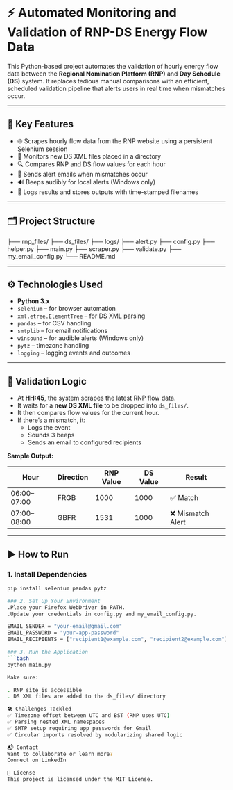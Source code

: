 # ⚡ Automated Monitoring and Validation of RNP-DS Energy Flow Data

This Python-based project automates the validation of hourly energy flow data between the **Regional Nomination Platform (RNP)** and **Day Schedule (DS)** system. It replaces tedious manual comparisons with an efficient, scheduled validation pipeline that alerts users in real time when mismatches occur.

---

## 📌 Key Features

- 🌐 Scrapes hourly flow data from the RNP website using a persistent Selenium session
- 📂 Monitors new DS XML files placed in a directory
- 🔍 Compares RNP and DS flow values for each hour
- 📧 Sends alert emails when mismatches occur
- 🔊 Beeps audibly for local alerts (Windows only)
- 🧾 Logs results and stores outputs with time-stamped filenames

---

## 🗂 Project Structure

├── rnp_files/
├── ds_files/
├── logs/
├── alert.py
├── config.py
├── helper.py
├── main.py
├── scraper.py
├── validate.py
├── my_email_config.py
└── README.md

---

## ⚙️ Technologies Used

- **Python 3.x**
- `selenium` – for browser automation
- `xml.etree.ElementTree` – for DS XML parsing
- `pandas` – for CSV handling
- `smtplib` – for email notifications
- `winsound` – for audible alerts (Windows only)
- `pytz` – timezone handling
- `logging` – logging events and outcomes

---

## 🧪 Validation Logic

- At **HH:45**, the system scrapes the latest RNP flow data.
- It waits for a **new DS XML file** to be dropped into `ds_files/`.
- It then compares flow values for the current hour.
- If there’s a mismatch, it:
  - Logs the event
  - Sounds 3 beeps
  - Sends an email to configured recipients

**Sample Output:**

| Hour         | Direction | RNP Value | DS Value | Result             |
|--------------|-----------|-----------|----------|--------------------|
| 06:00–07:00  | FRGB      | 1000      | 1000     | ✅ Match           |
| 07:00–08:00  | GBFR      | 1531      | 1000     | ❌ Mismatch Alert  |

---

## ▶️ How to Run

### 1. Install Dependencies

```bash
pip install selenium pandas pytz

### 2. Set Up Your Environment
.Place your Firefox WebDriver in PATH.
.Update your credentials in config.py and my_email_config.py.

EMAIL_SENDER = "your-email@gmail.com"
EMAIL_PASSWORD = "your-app-password"
EMAIL_RECIPIENTS = ["recipient1@example.com", "recipient2@example.com"]

### 3. Run the Application
```bash
python main.py

Make sure:

. RNP site is accessible
. DS XML files are added to the ds_files/ directory

🛠 Challenges Tackled
✅ Timezone offset between UTC and BST (RNP uses UTC)
✅ Parsing nested XML namespaces
✅ SMTP setup requiring app passwords for Gmail
✅ Circular imports resolved by modularizing shared logic

📬 Contact
Want to collaborate or learn more?
Connect on LinkedIn

📝 License
This project is licensed under the MIT License.